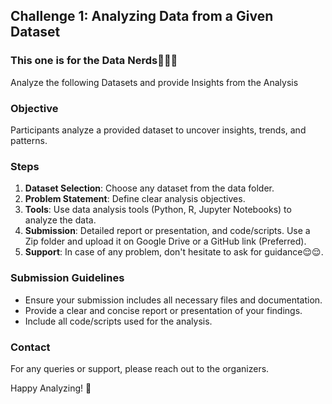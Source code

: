 ## Challenge 1: Analyzing Data from a Given Dataset

### This one is for the Data Nerds🥳🥳🥳

Analyze the following Datasets and provide Insights from the Analysis

### Objective

Participants analyze a provided dataset to uncover insights, trends, and patterns.

### Steps

1. **Dataset Selection**: Choose any dataset from the data folder.
2. **Problem Statement**: Define clear analysis objectives.
3. **Tools**: Use data analysis tools (Python, R, Jupyter Notebooks) to analyze the data.
4. **Submission**: Detailed report or presentation, and code/scripts. Use a Zip folder and upload it on Google Drive or a GitHub link (Preferred).
5. **Support**: In case of any problem, don't hesitate to ask for guidance😌😌.

### Submission Guidelines

- Ensure your submission includes all necessary files and documentation.
- Provide a clear and concise report or presentation of your findings.
- Include all code/scripts used for the analysis.

### Contact

For any queries or support, please reach out to the organizers.

Happy Analyzing! 🚀
